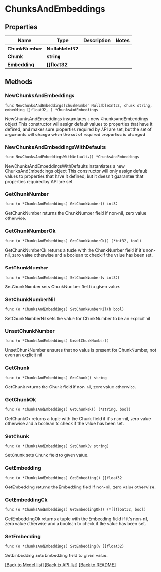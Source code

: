 # ChunksAndEmbeddings

## Properties

Name | Type | Description | Notes
------------ | ------------- | ------------- | -------------
**ChunkNumber** | **NullableInt32** |  | 
**Chunk** | **string** |  | 
**Embedding** | **[]float32** |  | 

## Methods

### NewChunksAndEmbeddings

`func NewChunksAndEmbeddings(chunkNumber NullableInt32, chunk string, embedding []float32, ) *ChunksAndEmbeddings`

NewChunksAndEmbeddings instantiates a new ChunksAndEmbeddings object
This constructor will assign default values to properties that have it defined,
and makes sure properties required by API are set, but the set of arguments
will change when the set of required properties is changed

### NewChunksAndEmbeddingsWithDefaults

`func NewChunksAndEmbeddingsWithDefaults() *ChunksAndEmbeddings`

NewChunksAndEmbeddingsWithDefaults instantiates a new ChunksAndEmbeddings object
This constructor will only assign default values to properties that have it defined,
but it doesn't guarantee that properties required by API are set

### GetChunkNumber

`func (o *ChunksAndEmbeddings) GetChunkNumber() int32`

GetChunkNumber returns the ChunkNumber field if non-nil, zero value otherwise.

### GetChunkNumberOk

`func (o *ChunksAndEmbeddings) GetChunkNumberOk() (*int32, bool)`

GetChunkNumberOk returns a tuple with the ChunkNumber field if it's non-nil, zero value otherwise
and a boolean to check if the value has been set.

### SetChunkNumber

`func (o *ChunksAndEmbeddings) SetChunkNumber(v int32)`

SetChunkNumber sets ChunkNumber field to given value.


### SetChunkNumberNil

`func (o *ChunksAndEmbeddings) SetChunkNumberNil(b bool)`

 SetChunkNumberNil sets the value for ChunkNumber to be an explicit nil

### UnsetChunkNumber
`func (o *ChunksAndEmbeddings) UnsetChunkNumber()`

UnsetChunkNumber ensures that no value is present for ChunkNumber, not even an explicit nil
### GetChunk

`func (o *ChunksAndEmbeddings) GetChunk() string`

GetChunk returns the Chunk field if non-nil, zero value otherwise.

### GetChunkOk

`func (o *ChunksAndEmbeddings) GetChunkOk() (*string, bool)`

GetChunkOk returns a tuple with the Chunk field if it's non-nil, zero value otherwise
and a boolean to check if the value has been set.

### SetChunk

`func (o *ChunksAndEmbeddings) SetChunk(v string)`

SetChunk sets Chunk field to given value.


### GetEmbedding

`func (o *ChunksAndEmbeddings) GetEmbedding() []float32`

GetEmbedding returns the Embedding field if non-nil, zero value otherwise.

### GetEmbeddingOk

`func (o *ChunksAndEmbeddings) GetEmbeddingOk() (*[]float32, bool)`

GetEmbeddingOk returns a tuple with the Embedding field if it's non-nil, zero value otherwise
and a boolean to check if the value has been set.

### SetEmbedding

`func (o *ChunksAndEmbeddings) SetEmbedding(v []float32)`

SetEmbedding sets Embedding field to given value.



[[Back to Model list]](../README.md#documentation-for-models) [[Back to API list]](../README.md#documentation-for-api-endpoints) [[Back to README]](../README.md)



